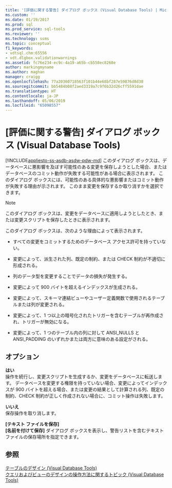 ```yaml
---
title: '[評価に関する警告] ダイアログ ボックス (Visual Database Tools) | Microsoft Docs'
ms.custom: ''
ms.date: 01/19/2017
ms.prod: sql
ms.prod_service: sql-tools
ms.reviewer: ''
ms.technology: ssms
ms.topic: conceptual
f1_keywords:
- vdtsql.chm:65556
- vdt.dlgbox.validationwarnings
ms.assetid: fc76e234-ec9c-4a19-a65b-cb558ec8268e
author: markingmyname
ms.author: maghan
manager: craigg
ms.openlocfilehash: 77a20360718563f101b44e68bf287e59876d8d38
ms.sourcegitcommit: bb5484b08f2aed3319a7c9f6b32d26cff5591dae
ms.translationtype: HT
ms.contentlocale: ja-JP
ms.lasthandoff: 05/06/2019
ms.locfileid: "65098557"
---
```

# <a name="validation-warnings-dialog-box-visual-database-tools"></a>[評価に関する警告] ダイアログ ボックス (Visual Database Tools)
[!INCLUDE[appliesto-ss-asdb-asdw-pdw-md](../../includes/appliesto-ss-asdb-asdw-pdw-md.md)]
このダイアログ ボックスは、データベースに悪影響を及ぼす可能性のある変更を保存しようとした場合、またはデータベースのコミット動作が失敗する可能性がある場合に表示されます。 このダイアログ ボックスには、可能性のある具体的な悪影響またはコミット動作が失敗する理由が示されます。 このまま変更を保存するか取り消すかを選択できます。  
  
> [!NOTE]  
> このダイアログ ボックスは、変更をデータベースに適用しようとしたとき、または変更スクリプトを保存したときに表示されます。  
  
このダイアログ ボックスは、次のような理由によって表示されます。  
  
-   すべての変更をコミットするためのデータベース アクセス許可を持っていない。  
  
-   変更によって、派生された列、既定の制約、または CHECK 制約が不適切に形成される。  
  
-   列のデータ型を変更することでデータの損失が発生する。  
  
-   変更によって 900 バイトを超えるインデックスが生成される。  
  
-   変更によって、スキーマ連結ビューやユーザー定義関数で使用されるテーブルまたは列が変更される。  
  
-   変更によって、1 つ以上の暗号化されたトリガーを含むテーブルが再作成され、トリガーが無効になる。  
  
-   変更によって、1 つのテーブル内の列に対して ANSI_NULLS と ANSI_PADDING のいずれかまたは両方に意味のある設定がされる。  
  
## <a name="options"></a>オプション  
**はい**  
操作を続行し、変更スクリプトを生成するか、変更をデータベースに転送します。 データベースを変更する権限を持っていない場合、変更によってインデックスが 900 バイトを超える場合、または変更の結果として計算される列、既定の制約、CHECK 制約が正しく作成されない場合に、コミット操作は失敗します。  
  
**いいえ**  
保存操作を取り消します。  
  
**[テキスト ファイルを保存]**  
**[名前を付けて保存]** ダイアログ ボックスを表示し、警告リストを含むテキスト ファイルの保存場所を指定できます。  
  
## <a name="see-also"></a>参照  
[テーブルのデザイン (Visual Database Tools)](../../ssms/visual-db-tools/design-tables-visual-database-tools.md)  
[クエリおよびビューのデザインの操作方法に関するトピック (Visual Database Tools)](../../ssms/visual-db-tools/design-queries-and-views-how-to-topics-visual-database-tools.md)  
  
